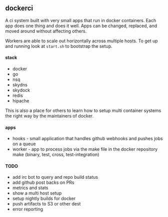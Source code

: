 ## dockerci

A ci system built with very small apps that run in docker containers.  Each app does one thing and does it well.  Apps can be changed, replaced, and moved around without affecting others.

Workers are able to scale out horizontally across multiple hosts.  To get up and running look at `start.sh` to bootstrap the setup.

#### stack
* docker
* go
* nsq
* skydns
* skydock
* redis
* hipache

This is also a place for others to learn how to setup multi container systems the right way by the maintainers of docker.

#### apps
* hooks - small application that handles github webhooks and pushes jobs on a queue
* worker - app to process jobs via the make file in the docker repository make (binary, test, cross, test-integration)


#### TODO
* add irc bot to query and repo build status
* add github post backs on PRs 
* metrics and stats
* show a multi host setup
* setup nightly builds for docker
* push artifacts to S3 or other dest
* error reporting
